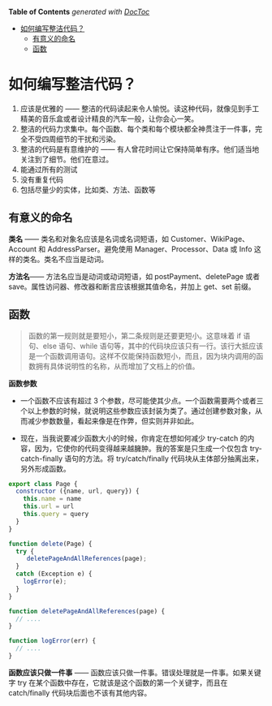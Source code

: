 <!-- START doctoc generated TOC please keep comment here to allow auto update -->
<!-- DON'T EDIT THIS SECTION, INSTEAD RE-RUN doctoc TO UPDATE -->
**Table of Contents**  *generated with [DocToc](https://github.com/thlorenz/doctoc)*

- [如何编写整洁代码？](#%E5%A6%82%E4%BD%95%E7%BC%96%E5%86%99%E6%95%B4%E6%B4%81%E4%BB%A3%E7%A0%81)
  - [有意义的命名](#%E6%9C%89%E6%84%8F%E4%B9%89%E7%9A%84%E5%91%BD%E5%90%8D)
  - [函数](#%E5%87%BD%E6%95%B0)

<!-- END doctoc generated TOC please keep comment here to allow auto update -->

# 如何编写整洁代码？

1. 应该是优雅的 —— 整洁的代码读起来令人愉悦。读这种代码，就像见到手工精美的音乐盒或者设计精良的汽车一般，让你会心一笑。
2. 整洁的代码力求集中。每个函数、每个类和每个模块都全神贯注于一件事，完全不受四周细节的干扰和污染。
3. 整洁的代码是有意维护的 —— 有人曾花时间让它保持简单有序。他们适当地关注到了细节。他们在意过。
4. 能通过所有的测试
5. 没有重复代码
6. 包括尽量少的实体，比如类、方法、函数等

## 有意义的命名
**类名** —— 类名和对象名应该是名词或名词短语，如 Customer、WikiPage、Account 和 AddressParser。避免使用 Manager、Processor、Data 或 Info 这样的类名。类名不应当是动词。

**方法名**—— 方法名应当是动词或动词短语，如 postPayment、deletePage 或者 save。属性访问器、修改器和断言应该根据其值命名，并加上 get、set 前缀。

## 函数
> 函数的第一规则就是要短小，第二条规则是还要更短小。这意味着 if 语句、else 语句、while 语句等，其中的代码块应该只有一行。该行大抵应该是一个函数调用语句。这样不仅能保持函数短小，而且，因为块内调用的函数拥有具体说明性的名称，从而增加了文档上的价值。

**函数参数**

- 一个函数不应该有超过 3 个参数，尽可能使其少点。一个函数需要两个或者三个以上参数的时候，就说明这些参数应该封装为类了。通过创建参数对象，从而减少参数数量，看起来像是在作弊，但实则并非如此。

- 现在，当我说要减少函数大小的时候，你肯定在想如何减少 try-catch 的内容，因为，它使你的代码变得越来越臃肿。我的答案是只生成一个仅包含 try-catch-finally 语句的方法。将 try/catch/finally 代码块从主体部分抽离出来，另外形成函数。

```javascript
export class Page {
  constructor ({name, url, query}) {
    this.name = name
    this.url = url
    this.query = query
  }
}

function delete(Page) { 
  try {
     deletePageAndAllReferences(page);
  }
  catch (Exception e) { 
    logError(e);
  } 
}

function deletePageAndAllReferences(page) {
  // ....
}

function logError(err) {
  // ....
}
```
**函数应该只做一件事** —— 函数应该只做一件事。错误处理就是一件事。如果关键字 try 在某个函数中存在，它就该是这个函数的第一个关键字，而且在 catch/finally 代码块后面也不该有其他内容。
